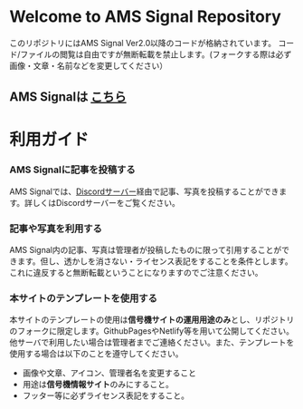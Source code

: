 # Welcome to AMS Signal Repository
このリポジトリにはAMS Signal Ver2.0以降のコードが格納されています。 コード/ファイルの閲覧は自由ですが無断転載を禁止します。(フォークする際は必ず画像・文章・名前などを変更してください）
## AMS Signalは [こちら](https://amss.gasukaku.net/)
# 利用ガイド
### AMS Signalに記事を投稿する
AMS Signalでは、[Discordサーバー](https://discord.gg/qdTs2bvuZg)経由で記事、写真を投稿することができます。詳しくはDiscordサーバーをご覧ください。
### 記事や写真を利用する
AMS Signal内の記事、写真は管理者が投稿したものに限って引用することができます。但し、透かしを消さない・ライセンス表記をすることを条件とします。これに違反すると無断転載ということになりますのでご注意ください。
### 本サイトのテンプレートを使用する
本サイトのテンプレートの使用は**信号機サイトの運用用途のみ**とし、リポジトリのフォークに限定します。GithubPagesやNetlify等を用いて公開してください。他サーバで利用したい場合は管理者までご連絡ください。また、テンプレートを使用する場合は以下のことを遵守してください。
* 画像や文章、アイコン、管理者名を変更すること
* 用途は**信号機情報サイト**のみにすること。
* フッター等に必ずライセンス表記をすること。
